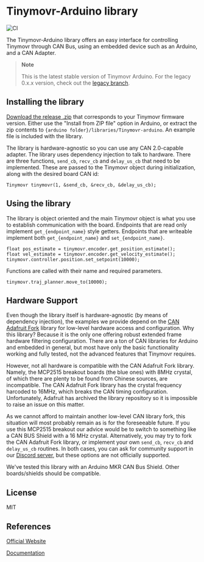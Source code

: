 
# Tinymovr-Arduino library

![CI](https://github.com/tinymovr/tinymovr-arduino/actions/workflows/ci.yaml/badge.svg)

The Tinymovr-Arduino library offers an easy interface for controlling Tinymovr through CAN Bus, using an embedded device such as an Arduino, and a CAN Adapter.

> **Note**
>
> This is the latest stable version of Tinymovr Arduino. For the legacy 0.x.x version, check out the [legacy branch](https://github.com/tinymovr/Tinymovr-arduino/tree/legacy).

## Installing the library

[Download the release .zip](https://github.com/tinymovr/Tinymovr-arduino/releases) that corresponds to your Tinymovr firmware version. Either use the "Install from ZIP file" option in Arduino, or extract the zip contents to `{arduino folder}/libraries/Tinymovr-arduino`. An example file is included with the library.

The library is hardware-agnostic so you can use any CAN 2.0-capable adapter. The library uses dependency injection to talk to hardware. There are three functions, `send_cb`,  `recv_cb` and `delay_us_cb` that need to be implemented. These are passed to the Tinymovr object during initialization, along with the desired board CAN id:

    Tinymovr tinymovr(1, &send_cb, &recv_cb, &delay_us_cb);


## Using the library

The library is object oriented and the main Tinymovr object is what you use to establish communication with the board. Endpoints that are read only implement  `get_{endpoint_name}` style getters. Endpoints that are writeable implement both `get_{endpoint_name}` and `set_{endpoint_name}`. 

    float pos_estimate = tinymovr.encoder.get_position_estimate();
    float vel_estimate = tinymovr.encoder.get_velocity_estimate();
    tinymovr.controller.position.set_setpoint(10000);

Functions are called with their name and required parameters.

    tinymovr.traj_planner.move_to(10000);

## Hardware Support

Even though the library itself is hardware-agnostic (by means of dependency injection), the examples we provide depend on the [CAN Adafruit Fork](https://github.com/adafruit/arduino-CAN) library for low-level hardware access and configuration. Why this library? Because it is the only one offering robust extended frame hardware filtering configuration. There are a ton of CAN libraries for Arduino and embedded in general, but most have only the basic functionality working and fully tested, not the advanced features that Tinymovr requires. 
 
However, not all hardware is compatible with the CAN Adafruit Fork library. Namely, the MCP2515 breakout boards (the blue ones) with 8MHz crystal, of which there are plenty to be found from Chinese sources, are incompatible. The CAN Adafruit Fork library has the crystal frequency harcoded to 16MHz, which breaks the CAN timing configuration. Unfortunately, Adafruit has archived the library repository so it is impossible to raise an issue on this matter. 

As we cannot afford to maintain another low-level CAN library fork, this situation will most probably remain as is for the foreseeable future. If you use this MCP2515 breakout our advice would be to switch to something like a CAN BUS Shield with a 16 MHz crystal. Alternatively, you may try to fork the CAN Adafruit Fork library, or implement your own `send_cb`, `recv_cb` and `delay_us_cb` routines. In both cases, you can ask for community support in our [Discord server](https://discord.gg/vNvmpfthug), but these options are not officially supported.

We've tested this library with an Arduino MKR CAN Bus Shield. Other boards/shields should be compatible.

## License

MIT

## References

[Official Website](https://tinymovr.com)

[Documentation](https://tinymovr.readthedocs.io)
